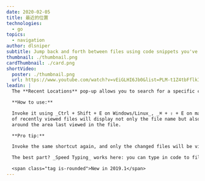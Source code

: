```yaml
---
date: 2020-02-05
title: 最近的位置
technologies:
  - go
topics:
  - navigation
author: dlsniper
subtitle: Jump back and forth between files using code snippets you've recently seen
thumbnail: ./thumbnail.png
cardThumbnail: ./card.png
shortVideo:
  poster: ./thumbnail.png
  url: https://www.youtube.com/watch?v=vEiGLHI6Jb0&list=PLM-t1Z4tbFflkIOaap4P-BV30ZrZwrDld&index=11
leadin: |
  The **Recent Locations** pop-up allows you to search for a specific change or recently viewed piece of code.

  **How to use:**

  Invoke it using _Ctrl + Shift + E on Windows/Linux_, _⌘ + ⇧ + E on macOS_, and the list
  of recently viewed files will display not only the file name but also the code snippets
  around the area last viewed in the file.

  **Pro tip:**

  Invoke the same shortcut again, and only the changed files will be visible.

  The best part? _Speed Typing_ works here: you can type in code to filter the results further.

  <span class="tag is-rounded">New in 2019.1</span>
---
```


